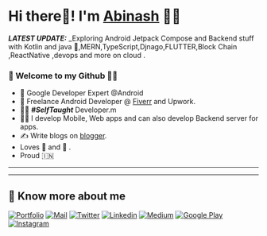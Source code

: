  # Hi there👋! I'm [Abinash]([https://shreyaspatil.dev](https://gabinash.read.gd/)) 🙋‍♂️                                                       
                   
     

_**LATEST UPDATE:**_ _Exploring Android Jetpack Compose and Backend stuff with Kotlin and java 🥽,MERN,TypeScript,Djnago,FLUTTER,Block Chain ,ReactNative ,devops and more on cloud    . 

### 🎍 Welcome to my Github 👨‍💻                                                                           
  
- 👦 Google Developer Expert @Android
- 💼 Freelance Android Developer @ [Fiverr](https://www.fiverr.com) and Upwork.
- 👨‍💻 ***#SelfTaught*** Developer.m     
- 👨‍💻 I develop Mobile, Web apps and can also develop Backend server for apps.
- ✍️ Write blogs on [blogger](https://friendlyabinash.blogspot.com/).
- Loves 🎵 and 🎹        .
- Proud 🇮🇳      
---

-------

## 🔗 Know more about me                  

[![Portfolio](https://img.shields.io/badge/-Portfolio-black?style=for-the-badge&logo=google-chrome&logoColor=white)](https://gabinash.read.gd/)
[![Mail](https://img.shields.io/badge/-Say%20Hi!-black?style=for-the-badge&logo=gmail)](mailto:gabinash018@gmail.com)
[![Twitter](https://img.shields.io/badge/-Twitter-black?style=for-the-badge&logo=twitter)](https://twitter.com/Abinash0188)
[![Linkedin](https://img.shields.io/badge/-LinkedIn-black?style=for-the-badge&logo=Linkedin)](https://www.linkedin.com/in/g-abinash-514a16204/)
[![Medium](https://img.shields.io/badge/-Medium-black?style=for-the-badge&logo=Medium)](https://medium.com/@gabinash018)
[![Google Play](https://img.shields.io/badge/-Google%20Play-black?style=for-the-badge&logo=google-play)](https://play.google.com/store)
[![Instagram](https://img.shields.io/badge/-Instagram-black?style=for-the-badge&logo=instagram)](https://instagram.com)
